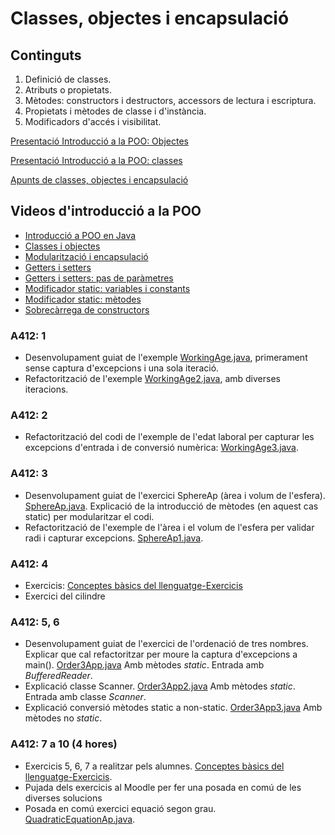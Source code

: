 # Classes, objectes i encapsulació

## Continguts

1.  Definició de classes.
2.  Atributs o propietats.
3.  Mètodes: constructors i destructors, accessors de lectura i
    escriptura.
4.  Propietats i mètodes de classe i d'instància.
5.  Modificadors d'accés i visibilitat.

[Presentació Introducció a la POO: Objectes](assets/4.1/dam-m03-uf4nf1-introd_poo_objectes-presentacio.pdf)

[Presentació Introducció a la POO: classes](assets/4.1/dam-m03-uf4nf1-introd_poo_classes-presentacio.pdf)

[Apunts de classes, objectes i encapsulació](assets/4.1/dax2_m03-a412-Classes_i_encapsulacio.pdf)

## Videos d'introducció a la POO

* [Introducció a POO en Java](https://youtu.be/XmUz5WJmJVU)
* [Classes i objectes](https://youtu.be/ZY5pwm92cWQ)
* [Modularització i encapsulació](https://youtu.be/RZOSJ2zuxIs)
* [Getters i setters](https://youtu.be/7ALMZymOs_s)
* [Getters i setters: pas de paràmetres](https://youtu.be/YQinPQVpSd4)
* [Modificador static: variables i constants](https://youtu.be/QIV7FfXa-zY)
* [Modificador static: mètodes](https://youtu.be/V0wIZ-OglsY)
* [Sobrecàrrega de constructors](https://youtu.be/_ZWcobe9afw)


### A412: 1

  - Desenvolupament guiat de l'exemple
    [WorkingAge.java](http://docencia.proven.cat/jmoreno/docencia_public/dax2-m03/dax_m03_a411/WorkingAge.java),
    primerament sense captura d'excepcions i una sola iteració.
  - Refactorització de l'exemple
    [WorkingAge2.java](http://docencia.proven.cat/jmoreno/docencia_public/dax2-m03/dax_m03_a411/WorkingAge2.java),
    amb diverses iteracions.

### A412: 2

  - Refactorització del codi de l'exemple de l'edat laboral per capturar
    les excepcions d'entrada i de conversió numèrica:
    [WorkingAge3.java](http://docencia.proven.cat/jmoreno/docencia_public/dax2-m03/dax_m03_a411/WorkingAge3.java).

### A412: 3

  - Desenvolupament guiat de l'exercici SphereAp (àrea i volum de
    l'esfera).
    [SphereAp.java](http://docencia.proven.cat/jmoreno/docencia_public/dax2-m03/dax_m03_a411/SphereAp.java).
    Explicació de la introducció de mètodes (en aquest cas static) per
    modularitzar el codi.
  - Refactorització de l'exemple de l'àrea i el volum de l'esfera per
    validar radi i capturar excepcions.
    [SphereAp1.java](http://docencia.proven.cat/jmoreno/docencia_public/dax2-m03/dax_m03_a411/SphereAp1.java).

### A412: 4

  - Exercicis: [Conceptes bàsics del
    llenguatge-Exercicis](http://docencia.proven.cat/jmoreno/docencia_public/dax2-m03/dax_m03_a411/dax2_m03-a411-Conceptes_basics_del_llenguatge-Exercicis.pdf)
  - Exercici del cilindre

### A412: 5, 6

  - Desenvolupament guiat de l'exercici de l'ordenació de tres nombres.
    Explicar que cal refactoritzar per moure la captura d'excepcions a
    main().
    [Order3App.java](http://docencia.proven.cat/jmoreno/docencia_public/dax2-m03/dax_m03_a411/Order3App.java)
    Amb mètodes *static*. Entrada amb *BufferedReader*.
  - Explicació classe Scanner.
    [Order3App2.java](http://docencia.proven.cat/jmoreno/docencia_public/dax2-m03/dax_m03_a411/Order3App2.java)
    Amb mètodes *static*. Entrada amb classe *Scanner*.
  - Explicació conversió mètodes static a non-static.
    [Order3App3.java](http://docencia.proven.cat/jmoreno/docencia_public/dax2-m03/dax_m03_a411/Order3App3.java)
    Amb mètodes no *static*.

### A412: 7 a 10 (4 hores)

  - Exercicis 5, 6, 7 a realitzar pels alumnes. [Conceptes bàsics del
    llenguatge-Exercicis](http://docencia.proven.cat/jmoreno/docencia_public/dax2-m03/dax_m03_a411/dax2_m03-a411-Conceptes_basics_del_llenguatge-Exercicis.pdf).
  - Pujada dels exercicis al Moodle per fer una posada en comú de les
    diverses solucions
  - Posada en comú exercici equació segon grau.
    [QuadraticEquationAp.java](http://docencia.proven.cat/jmoreno/docencia_public/dax2-m03/dax_m03_a411/QuadraticEquationAp.java).
